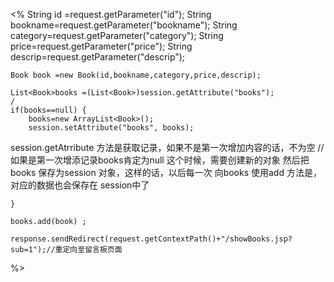 ﻿<% String id =request.getParameter("id");
	String bookname=request.getParameter("bookname");
	String category=request.getParameter("category");
	String price=request.getParameter("price");
	String descrip=request.getParameter("descrip");
	
	Book book =new Book(id,bookname,category,price,descrip);
	
	List<Book>books =(List<Book>)session.getAttribute("books");
	/
	if(books==null)	{
		books=new ArrayList<Book>();
		session.setAttribute("books", books);

session.getAtrribute 方法是获取记录，如果不是第一次增加内容的话，不为空
		//如果是第一次增添记录books肯定为null 这个时候，需要创建新的对象
		然后把 books 保存为session 对象，这样的话，以后每一次 向books 使用add 方法是，对应的数据也会保存在 session中了
		
		
		
		
		
	}
	
	books.add(book)	;
	
	response.sendRedirect(request.getContextPath()+"/showBooks.jsp?sub=1");//重定向至留言板页面

%>

